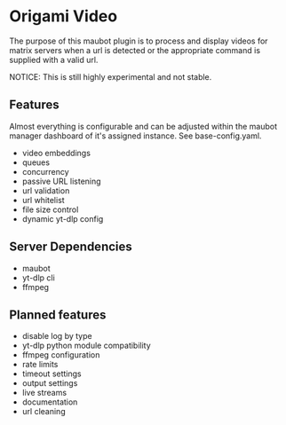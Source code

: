 # Origami Video

The purpose of this maubot plugin is to process and display videos for matrix servers when a url is detected or the appropriate command is supplied with a valid url.

NOTICE: This is still highly experimental and not stable.

## Features

Almost everything is configurable and can be adjusted within the maubot manager dashboard of it's assigned instance.
See base-config.yaml.

- video embeddings
- queues
- concurrency
- passive URL listening
- url validation
- url whitelist
- file size control
- dynamic yt-dlp config

## Server Dependencies

- maubot
- yt-dlp cli
- ffmpeg

## Planned features

- disable log by type
- yt-dlp python module compatibility
- ffmpeg configuration
- rate limits
- timeout settings
- output settings
- live streams
- documentation
- url cleaning
